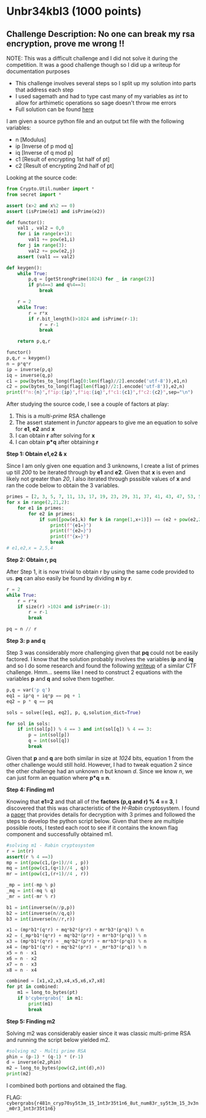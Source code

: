 # Unbr34kbl3 (1000 points)

## Challenge Description: No one can break my rsa encryption, prove me wrong !!

NOTE: This was a difficult challenge and I did not solve it during the competition. It was a good challenge though so I did up a writeup for documentation purposes

* This challenge involves several steps so I split up my solution into parts that address each step 
* I used sagemath and had to type cast many of my variables as *int* to allow for arthimetic operations so sage doesn't throw me errors
* Full solution can be found [here](sol.py)

I am given a source python file and an output txt file with the following variables:

* n [Modulus]
* ip [Inverse of p mod q]
* iq [Inverse of q mod p]
* c1 [Result of encrypting 1st half of pt]
* c2 [Result of encrypting 2nd half of pt]

Looking at the source code: 

```python
from Crypto.Util.number import *
from secret import *

assert (x>2 and x%2 == 0)
assert (isPrime(e1) and isPrime(e2))

def functor():
    val1 , val2 = 0,0
    for i in range(x+1):
        val1 += pow(e1,i)
    for j in range(3):
        val2 += pow(e2,j)
    assert (val1 == val2)

def keygen():
    while True:
        p,q = [getStrongPrime(1024) for _ in range(2)]
        if p%4==3 and q%4==3:
            break

    r = 2
    while True:
        r = r*x
        if r.bit_length()>1024 and isPrime(r-1):
            r = r-1
            break

    return p,q,r

functor()
p,q,r = keygen()
n = p*q*r
ip = inverse(p,q)
iq = inverse(q,p)
c1 = pow(bytes_to_long(flag[0:len(flag)//2].encode('utf-8')),e1,n)
c2 = pow(bytes_to_long(flag[len(flag)//2:].encode('utf-8')),e2,n)
print(f"n:{n}",f"ip:{ip}",f"iq:{iq}",f"c1:{c1}",f"c2:{c2}",sep="\n")
```

After studying the source code, I see a couple of factors at play:

1. This is a *multi-prime* RSA challenge
2. The assert statement in *functor* appears to give me an equation to solve for **e1**, **e2** and **x**
3. I can obtain **r** after solving for **x**
4. I can obtain **p*q** after obtaining **r**

**Step 1: Obtain e1,e2 & x**

Since I am only given one equation and 3 unknowns, I create a list of primes up till *200* to be iterated through by **e1** and **e2**. Given that **x** is even and likely not greater than *20*, I also iterated through psssible values of **x** and ran the code below to obtain the 3 variables.

```python
primes = [2, 3, 5, 7, 11, 13, 17, 19, 23, 29, 31, 37, 41, 43, 47, 53, 59, 61, 67, 71, 73, 79, 83, 89, 97, 101, 103, 107, 109, 113, 127, 131, 137, 139, 149, 151, 157, 163, 167, 173, 179, 181, 191, 193, 197, 199]
for x in range(2,21,2):
    for e1 in primes:
        for e2 in primes:
            if sum([pow(e1,k) for k in range(1,x+1)]) == (e2 + pow(e2,2)) and e1 != e2:
                print(f"{e1=}")
                print(f"{e2=}")
                print(f"{x=}")
                break
# e1,e2,x = 2,5,4
```

**Step 2: Obtain r, pq**

After Step 1, it is now trivial to obtain r by using the same code provided to us. **pq** can also easily be found by dividing **n** by **r**.

```python
r = 2
while True:
    r = r*x
    if size(r) >1024 and isPrime(r-1):
        r = r-1
        break

pq = n // r
```

**Step 3: p and q**

Step 3 was considerably more challenging given that **pq** could not be easily factored. I know that the solution probably involves the variables **ip** and **iq** and so I do some research and found the following [writeup](https://gist.github.com/hellman/8e1793771cf240740b731c2b082b1ba2) of a similar CTF challenge. Hmm... seems like I need to construct 2 equations with the variables **p** and **q** and solve them together. 

```python
p,q = var('p q') 
eq1 = ip*q + iq*p == pq + 1
eq2 = p * q == pq

sols = solve([eq1, eq2], p, q,solution_dict=True)

for sol in sols:
    if int(sol[p]) % 4 == 3 and int(sol[q]) % 4 == 3:
        p = int(sol[p])
        q = int(sol[q])
        break
```

Given that **p** and **q** are both similar in size at *1024* bits, equation 1 from the other challenge would still hold. However, I had to tweak equation 2 since the other challenge had an unknown *n* but known *d*. Since we know *n*, we can just form an equation where **p*q = n**.

**Step 4: Finding m1**

Knowing that **e1=2** and that all of the **factors (p,q and r) % 4 == 3**, I discovered that this was characteristic of the *H-Rabin* cryptosystem. I found a [paper](https://citeseerx.ist.psu.edu/viewdoc/download?doi=10.1.1.1026.7187&rep=rep1&type=pdf) that provides details for decryption with 3 primes and followed the steps to develop the python script below. Given that there are multiple possible roots, I tested each root to see if it contains the known flag component and successfully obtained m1.

```python
#solving m1 - Rabin cryptosystem
r = int(r)
assert(r % 4 ==3)
mp = int(pow(c1,(p+1)//4 , p))
mq = int(pow(c1,(q+1)//4 , q))
mr = int(pow(c1,(r+1)//4 , r))

_mp = int(-mp % p)
_mq = int(-mq % q)
_mr = int(-mr % r)

b1 = int(inverse(n//p,p))
b2 = int(inverse(n//q,q))
b3 = int(inverse(n//r,r))

x1 = (mp*b1*(q*r) + mq*b2*(p*r) + mr*b3*(p*q)) % n
x2 = (_mp*b1*(q*r) + mq*b2*(p*r) + mr*b3*(p*q)) % n
x3 = (mp*b1*(q*r) + _mq*b2*(p*r) + mr*b3*(p*q)) % n
x4 = (mp*b1*(q*r) + mq*b2*(p*r) + _mr*b3*(p*q)) % n
x5 = n - x1
x6 = n - x2
x7 = n - x3
x8 = n - x4

combined = [x1,x2,x3,x4,x5,x6,x7,x8]
for pt in combined:
    m1 = long_to_bytes(pt)
    if b'cybergrabs{' in m1:
        print(m1)
        break
```

**Step 5: Finding m2**

Solving m2 was considerably easier since it was classic multi-prime RSA and running the script below yielded m2.

```python
#solving m2 - Multi prime RSA
phin = (p-1) * (q-1) * (r-1)
d = inverse(e2,phin)
m2 = long_to_bytes(pow(c2,int(d),n))
print(m2)
```

I combined both portions and obtained the flag.

FLAG: `cybergrabs{r481n_cryp70sy5t3m_15_1nt3r35t1n6_8ut_num83r_sy5t3m_15_3v3n_m0r3_1nt3r35t1n6} `